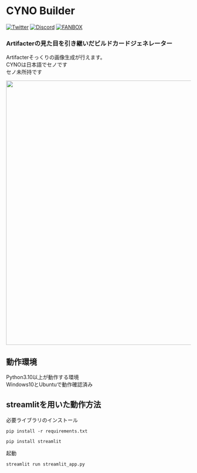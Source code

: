 # CYNO Builder  

[![Twitter](https://img.shields.io/badge/Twitter-%40__0kq__-1DA1F2?logo=twitter&style=flat-square)](https://twitter.com/_0kq_)
[![Discord](https://img.shields.io/discord/972865249583702086?logo=Discord&label=Discord&style=flat-square)](https://discord.gg/9gPuaFWXzX)
[![FANBOX](https://img.shields.io/badge/%E9%96%8B%E7%99%BA%E6%94%AF%E6%8F%B4-FANBOX-orange?style=flat-square)](https://net0kq.fanbox.cc/)

### Artifacterの見た目を引き継いだビルドカードジェネレーター  
Artifacterそっくりの画像生成が行えます。  
CYNOは日本語でセノです  
セノ未所持です

<img src="https://user-images.githubusercontent.com/61573675/232234407-85bba40d-59ab-4f1c-846a-4ba711869bc1.png" width=720>


## 動作環境
Python3.10以上が動作する環境  
Windows10とUbuntuで動作確認済み  

## streamlitを用いた動作方法
必要ライブラリのインストール  
```
pip install -r requirements.txt
```
```
pip install streamlit
```
起動
```
streamlit run streamlit_app.py
```
